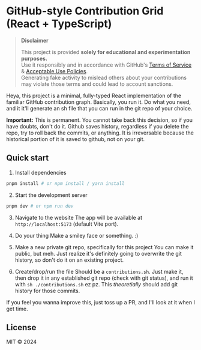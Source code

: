 # GitHub-style Contribution Grid (React + TypeScript)

> **Disclaimer**
>
> This project is provided **solely for educational and experimentation purposes.**  
> Use it responsibly and in accordance with GitHub's [Terms of Service](https://docs.github.com/en/site-policy/github-terms/github-terms-of-service) & [Acceptable Use Policies](https://docs.github.com/en/site-policy/acceptable-use-policies/github-acceptable-use-policies).  
> Generating fake activity to mislead others about your contributions may violate those terms and could lead to account sanctions.

Heya, this project is a minimal, fully-typed React implementation of the familiar GitHub contribution graph. Basically, you run it. Do what you need, and it it'll generate an sh file that you can run in the git repo of your choice. 

**Important:** This is permanent. You cannot take back this decision, so if you have doubts, don't do it. Github saves history, regardless if you delete the repo, try to roll back the commits, or anything. It is irreversable because the historical portion of it is saved to github, not on your git. 

## Quick start

1. Install dependencies

```bash
pnpm install # or npm install / yarn install
```

2. Start the development server

```bash
pnpm dev # or npm run dev
```

3. Navigate to the website
The app will be available at `http://localhost:5173` (default Vite port).

4. Do your thing
Make a smiley face or something. :)

5. Make a new private git repo, specifically for this project
You can make it public, but meh. Just realize it's definitely going to overwrite the git history, so don't do it on an existing project. 

6. Create/drop/run the file
Should be a `contributions.sh`. Just make it, then drop it in any established git repo (check with git status), and run it with `sh ./contributions.sh` ez pz. This *theoretially* should add git history for those commits. 

If you feel you wanna improve this, just toss up a PR, and I'll look at it when I get time. 

## License

MIT © 2024 
